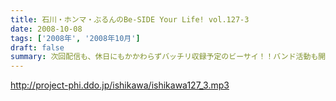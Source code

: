 ```yaml
---
title: 石川・ホンマ・ぶるんのBe-SIDE Your Life! vol.127-3
date: 2008-10-08
tags: ['2008年', '2008年10月']
draft: false
summary: 次回配信も、休日にもかかわらずバッチリ収録予定のビーサイ！！バンド活動も開始するのかしないのか！？そして今年の秋の学園祭お呼ばれのお話しなんかもオタノシミニ。NAMAE
---
```


http://project-phi.ddo.jp/ishikawa/ishikawa127_3.mp3
